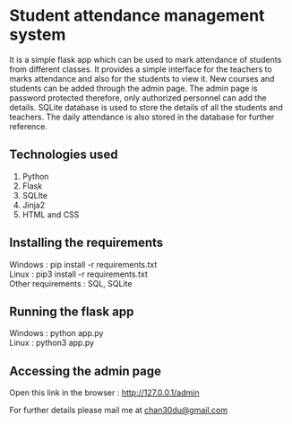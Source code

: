 # Student attendance management system
It is a simple flask app which can be used to mark attendance of students from different classes. It provides a simple interface for the teachers to marks attendance and also for the students to view it. New courses and students can be added through the admin page. The admin page is password protected therefore, only authorized personnel can add the details. SQLite database is used to store the details of all the students and teachers. The daily attendance is also stored in the database for further reference.

## Technologies used
1. Python
2. Flask
3. SQLIte
4. Jinja2
5. HTML and CSS

## Installing the requirements
Windows : pip install -r requirements.txt \
Linux : pip3 install -r requirements.txt \
Other requirements : SQL, SQLite

## Running the flask app
Windows : python app.py \
Linux : python3 app.py

## Accessing the admin page
Open this link in the browser : http://127.0.0.1/admin



For further details please mail me at chan30du@gmail.com

